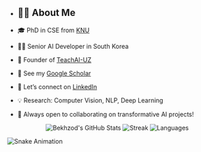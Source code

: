 - ## 👨‍💻 About Me

- 🎓 PhD in CSE from [KNU](https://en.knu.ac.kr/main/main.htm)
- 🧑‍💼 Senior AI Developer in South Korea
- 🧠 Founder of [TeachAI-UZ](https://github.com/TeachAI-UZ)
- 🔬 See my [Google Scholar](https://scholar.google.com/citations?user=3QhMoi0AAAAJ&hl=en)
- 💼 Let’s connect on [LinkedIn](https://www.linkedin.com/in/bekhzod-olimov-doctor-of-engineering-33059bb1/)
- 💡 Research: Computer Vision, NLP, Deep Learning
- 🤝 Always open to collaborating on transformative AI projects!

<p align="center">
  <img src="https://github-readme-stats-git-masterrstaa-rickstaa.vercel.app/api?username=bekhzod-olimov&theme=chartreuse-dark&show_icons=true&line_height=27" alt="Bekhzod's GitHub Stats" />
  <img src="https://streak-stats.demolab.com?user=bekhzod-olimov&theme=dark&hide_border=true" alt="Streak"/>
  <img src="https://github-readme-stats.vercel.app/api/top-langs/?username=bekhzod-olimov&hide=Jupyter%20Notebook&layout=compact&theme=chartreuse-dark" alt="Languages"/>
</p>

![Snake Animation](https://github.com/bekhzod-olimov/bekhzod-olimov/blob/output/github-contribution-grid-snake.svg)

